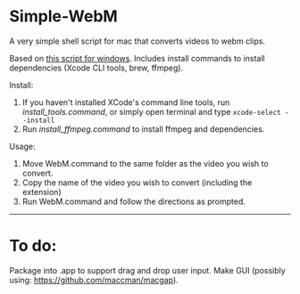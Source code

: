 Simple-WebM
===========

A very simple shell script for mac that converts videos to webm clips.

Based on [this script for windows](http://www.neogaf.com/forum/showpost.php?p=107330048&postcount=1471). Includes install commands to install dependencies (Xcode CLI tools, brew, ffmpeg).

Install:
1.  If you haven't installed XCode's command line tools, run *install_tools.command*, or simply open terminal and type `xcode-select --install`
2.  Run *install_ffmpeg.command* to install ffmpeg and dependencies.

Usage: 
1.  Move WebM.command to the same folder as the video you wish to convert.
2.  Copy the name of the video you wish to convert (including the extension)
3.  Run WebM.command and follow the directions as prompted.

---------------------------------

To do:
======

Package into .app to support drag and drop user input. Make GUI (possibly using: https://github.com/maccman/macgap).
